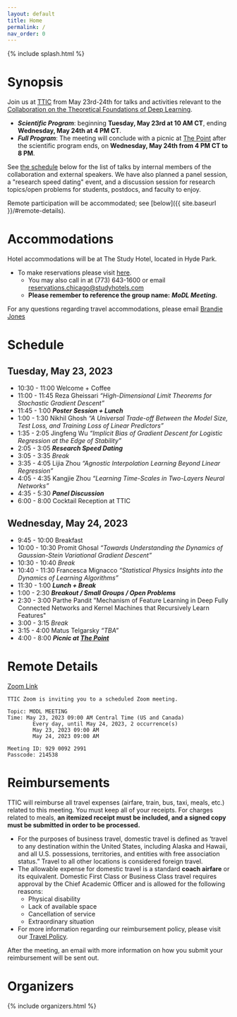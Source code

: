```yaml
---
layout: default
title: Home
permalink: /
nav_order: 0
---
```


{% include splash.html %}

# Synopsis

<!--Join us from Tuesday, May 23rd (starting 10:30 a.m.) to Wednesday, May 24th
(ending at 4:30 p.m., with a picnic at The Point to follow) for research talks
and activities relevant to the [Collaboration on the Theoretical Foundations of
Deep Learning](https://deepfoundations.ai/).-->

Join us at [TTIC](https://ttic.edu/contact/) from May 23rd-24th for talks and
activities relevant to the [Collaboration on the Theoretical Foundations of
Deep Learning](https://deepfoundations.ai/).

- ***Scientific Program***: beginning **Tuesday, May 23rd at 10 AM CT**,
  ending **Wednesday, May 24th at 4 PM CT**.
- ***Full Program***: The meeting will conclude with a picnic at [The
  Point](https://www.promontorypoint.org/) after the scientific program ends,
  on **Wednesday, May 24th from 4 PM CT to 8 PM**.

See [the schedule]({{site.baseurl}}#schedule) below for the list of talks by
internal members of the collaboration and external speakers. We have also
planned a panel session, a "research speed dating" event, and a discussion
session for research topics/open problems for students, postdocs, and faculty
to enjoy.

Remote participation will be accommodated; see [below]({{ site.baseurl
}}/#remote-details).

# Accommodations

Hotel accommodations will be at The Study Hotel, located in Hyde Park. 
- To make reservations please visit [here](https://reservations.travelclick.com/114529?groupID=3920394).
  - You may also call in at (773) 643-1600 or email [reservations.chicago@studyhotels.com](mailto:reservations.chicago@studyhotels.com)
  - **Please remember to reference the group name:** ***MoDL Meeting.***

For any questions regarding travel accommodations, please email [Brandie
Jones](mailto:bjones@ttic.edu)

# Schedule

## Tuesday, May 23, 2023
- 10:30 - 11:00 Welcome + Coffee
- 11:00 - 11:45 Reza Gheissari *“High-Dimensional Limit Theorems for Stochastic
  Gradient Descent”*
- 11:45 - 1:00 ***Poster Session + Lunch***
- 1:00 - 1:30 Nikhil Ghosh *“A Universal Trade-off Between the Model Size, Test
  Loss, and Training Loss of Linear Predictors”*
- 1:35 - 2:05 Jingfeng Wu *“Implicit Bias of Gradient Descent for Logistic
  Regression at the Edge of Stability”*
- 2:05 - 3:05 ***Research Speed Dating***
- 3:05 - 3:35 *Break*
- 3:35 - 4:05 Lijia Zhou *“Agnostic Interpolation Learning Beyond Linear
  Regression”*
- 4:05 - 4:35 Kangjie Zhou *“Learning Time-Scales in Two-Layers Neural
  Networks”*
- 4:35 - 5:30 ***Panel Discussion***
- 6:00 - 8:00 Cocktail Reception at TTIC

## Wednesday, May 24, 2023
- 9:45 - 10:00 Breakfast 
- 10:00 - 10:30 Promit Ghosal *“Towards Understanding the Dynamics of
  Gaussian-Stein Variational Gradient Descent”*
- 10:30 - 10:40 *Break*
- 10:40 - 11:30 Francesca Mignacco *“Statistical Physics Insights into the
  Dynamics of Learning Algorithms”*
- 11:30 - 1:00 ***Lunch + Break***
- 1:00 - 2:30 ***Breakout / Small Groups / Open Problems***
- 2:30 - 3:00 Parthe Pandit "Mechanism of Feature Learning in Deep Fully
  Connected Networks and Kernel Machines that Recursively Learn Features" 
- 3:00 - 3:15 *Break*
- 3:15 - 4:00 Matus Telgarsky *“TBA”*
- 4:00 - 8:00 ***Picnic at [The Point](https://www.promontorypoint.org/)***

# Remote Details


[Zoom Link](https://uchicagogroup.zoom.us/j/92900922991?pwd=ZE96Y1BkNW9vTGovbGszZ0lJZDR1Zz09)

```
TTIC Zoom is inviting you to a scheduled Zoom meeting.

Topic: MODL MEETING
Time: May 23, 2023 09:00 AM Central Time (US and Canada)
        Every day, until May 24, 2023, 2 occurrence(s)
        May 23, 2023 09:00 AM
        May 24, 2023 09:00 AM

Meeting ID: 929 0092 2991
Passcode: 214538
```

# Reimbursements


TTIC will reimburse all travel expenses (airfare, train, bus, taxi, meals,
etc.) related to this meeting. You must keep all of your receipts. For charges
related to meals, **an itemized receipt must be included, and a signed copy must
be submitted in order to be processed.**
 
- For the purposes of business travel, domestic travel is defined as ‘travel to
  any destination within the United States, including Alaska and Hawaii, and
  all U.S. possessions, territories, and entities with free association
  status.”  Travel to all other locations is considered foreign travel.
- The allowable expense for domestic travel is a standard **coach airfare** or
  its equivalent.  Domestic First Class or Business Class travel requires
  approval by the Chief Academic Officer and is allowed for the following
  reasons:
  - Physical disability
  - Lack of available space
  - Cancellation of service
  - Extraordinary situation
- For more information regarding our reimbursement policy, please visit our
  [Travel Policy](https://ttic.edu/dl/travel_policy.pdf).

After the meeting, an email with more information on how you submit your reimbursement will be sent out.

# Organizers

{% include organizers.html %}
